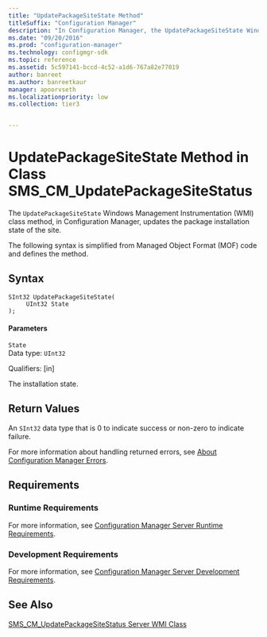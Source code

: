 ```yaml
---
title: "UpdatePackageSiteState Method"
titleSuffix: "Configuration Manager"
description: "In Configuration Manager, the UpdatePackageSiteState Windows Management Instrumentation class method updates the package installation state of the site."
ms.date: "09/20/2016"
ms.prod: "configuration-manager"
ms.technology: configmgr-sdk
ms.topic: reference
ms.assetid: 5c597141-bccd-4c52-a1d6-767a82e77019
author: banreet
ms.author: banreetkaur
manager: apoorvseth
ms.localizationpriority: low
ms.collection: tier3


---
```

# UpdatePackageSiteState Method in Class SMS_CM_UpdatePackageSiteStatus
The `UpdatePackageSiteState` Windows Management Instrumentation (WMI) class method, in Configuration Manager, updates the package installation state of the site.  

 The following syntax is simplified from Managed Object Format (MOF) code and defines the method.  

## Syntax  

```  
SInt32 UpdatePackageSiteState(  
     UInt32 State  
);  

```  

#### Parameters  
 `State`  
 Data type: `UInt32`  

 Qualifiers: [in]  

 The installation state.  

## Return Values  
 An `SInt32` data type that is 0 to indicate success or non-zero to indicate failure.  

 For more information about handling returned errors, see [About Configuration Manager Errors](../../../develop/core/understand/about-configuration-manager-errors.md).  

## Requirements  

### Runtime Requirements  
 For more information, see [Configuration Manager Server Runtime Requirements](../../../develop/core/reqs/server-runtime-requirements.md).  

### Development Requirements  
 For more information, see [Configuration Manager Server Development Requirements](../../../develop/core/reqs/server-development-requirements.md).  

## See Also  
 [SMS_CM_UpdatePackageSiteStatus Server WMI Class](../../../develop/reference/sum/sms_cm_updatepackagesitestatus-server-wmi-class.md)   
